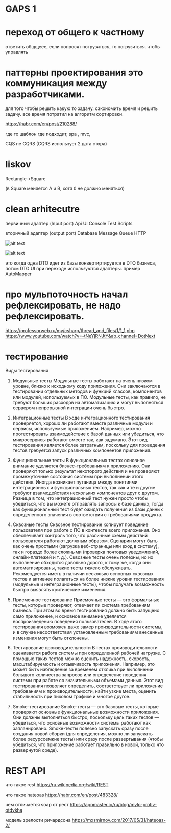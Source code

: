 # GAPS 1

# переход от общего к частному
ответить общщеее, если попросят погрузиться, то погрузиться. чтобы управлять


# паттерны проектирования это коммуникация между разработчиками.
для того чтобы решить какую то задачу.
сэкономить время и решить задачу. все время потратил на алгоритм сортировки.


https://habr.com/en/post/210288/

где то шаблон где подходит,  spa , mvc,

CQS не CQRS (CQRS использует 2 дата стора)

# liskov 
Rectangle->Square 

(в Square меняется A и B, хотя б не должно меняться)

# clean arhitecutre

первичный адаптер (Input port)
Api UI
Console
Test Scripts

вторичный адаптер (output port)
Database
Message Queue
HTTP

![alt text](https://miro.medium.com/v2/resize:fit:720/format:webp/1*LF3qzk0dgk9kfnplYYKv4Q.png)

![alt text](https://miro.medium.com/v2/resize:fit:1100/format:webp/1*14pSP81Vjaodt-vlC-bsYg.png)





это когда одна DTO идет из базы конвертиртируется в DTO бизнеса, потом DTO UI 
при переходе используются адаптеры. пример AutoMapper



# про мульпоточность начал рефлексировать, не надо рефлексировать.
https://professorweb.ru/my/csharp/thread_and_files/1/1_1.php
https://www.youtube.com/watch?v=-tNeYjRNJtY&ab_channel=DotNext


# тестирование
Виды тестирования
1. Модульные тесты
Модульные тесты работают на очень низком уровне, близко к исходному коду приложения. Они заключаются в тестировании отдельных методов и функций классов, компонентов или модулей, используемых в ПО. Модульные тесты, как правило, не требуют больших расходов на автоматизацию и могут выполняться сервером непрерывной интеграции очень быстро.

2. Интеграционные тесты
В ходе интеграционного тестирования проверяется, хорошо ли работают вместе различные модули и сервисы, используемые приложением. Например, можно протестировать взаимодействие с базой данных или убедиться, что микросервисы работают вместе так, как задумано. Этот вид тестирования является более затратным, поскольку для проведения тестов требуется запуск различных компонентов приложения.

3. Функциональные тесты
В функциональных тестах основное внимание уделяется бизнес-требованиям к приложению. Они проверяют только результат некоторого действия и не проверяют промежуточные состояния системы при выполнении этого действия.
Иногда возникает путаница между понятиями интеграционных и функциональных тестов, так как и те и другие требуют взаимодействия нескольких компонентов друг с другом. Разница в том, что интеграционный тест нужен просто чтобы убедиться, что вы можете отправлять запросы к базе данных, тогда как функциональный тест будет ожидать получения из базы данных определенного значения в соответствии с требованиями продукта.

4. Сквозные тесты
Сквозное тестирование копирует поведение пользователя при работе с ПО в контексте всего приложения. Оно обеспечивает контроль того, что различные схемы действий пользователя работают должным образом. Сценарии могут быть как очень простыми (загрузка веб-страницы или вход в систему), так и гораздо более сложными (проверка почтовых уведомлений, онлайн-платежей и т. д.).
Сквозные тесты очень полезны, но их выполнение обходится довольно дорого, к тому же, когда они автоматизированы, такие тесты тяжело обслуживать. Рекомендуется иметь в наличии несколько основных сквозных тестов и активнее полагаться на более низкие уровни тестирования (модульные и интеграционные тесты), чтобы получать возможность быстро выявлять критические изменения.

5. Приемочное тестирование
Приемочные тесты — это формальные тесты, которые проверяют, отвечает ли система требованиям бизнеса. При этом во время тестирования должно быть запущено само приложение, и основное внимание уделяется воспроизведению поведения пользователей. В ходе этого тестирования возможен даже замер производительности системы, и в случае несоответствия установленным требованиям внесенные изменения могут быть отклонены.

6. Тестирование производительности
В тестах производительности оценивается работа системы при определенной рабочей нагрузке. С помощью таких тестов можно оценить надежность, скорость, масштабируемость и отзывчивость приложения. Например, это может быть наблюдение за временем отклика при выполнении большого количества запросов или определение поведения системы при работе со значительными объемами данных. Этот вид тестирования позволяет определить, соответствует ли приложение требованиям к производительности, найти узкие места, оценить стабильность при пиковом трафике и многое другое.

7. Smoke-тестирование
Smoke-тесты — это базовые тесты, которые проверяют основные функциональные возможности приложения. Они должны выполняться быстро, поскольку цель таких тестов — убедиться, что основные возможности системы работают как запланировано.
Smoke-тесты полезно запускать сразу после создания новой сборки (для определения, можно ли запускать более ресурсоемкие тесты) или сразу после развертывания (чтобы убедиться, что приложение работает правильно в новой, только что развернутой среде).


# REST API
что такое rest 
https://ru.wikipedia.org/wiki/REST

что такое hateoas 
https://habr.com/en/post/483328/


чем отличается soap от рест 
https://appmaster.io/ru/blog/mylo-protiv-otdykha


модель зрелости ричардсона
https://mxsmirnov.com/2017/05/31/hateoas-2/

